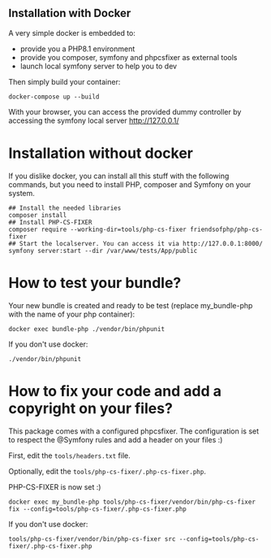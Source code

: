 ## Installation with Docker
A very simple docker is embedded to:
* provide you a PHP8.1 environment
* provide you composer, symfony and phpcsfixer as external tools
* launch local symfony server to help you to dev

Then simply build your container:
````shell
docker-compose up --build
````
With your browser, you can access the provided dummy controller by accessing the symfony local server http://127.0.0.1/

# Installation without docker
If you dislike docker, you can install all this stuff with the following commands, but you need to install PHP, composer
and Symfony on your system.
````shell
## Install the needed libraries
composer install
## Install PHP-CS-FIXER
composer require --working-dir=tools/php-cs-fixer friendsofphp/php-cs-fixer
## Start the localserver. You can access it via http://127.0.0.1:8000/
symfony server:start --dir /var/www/tests/App/public
````

# How to test your bundle?
Your new bundle is created and ready to be test (replace my_bundle-php with the name of your php container):
````shell
docker exec bundle-php ./vendor/bin/phpunit
````
If you don't use docker:
````shell
./vendor/bin/phpunit
````

# How to fix your code and add a copyright on your files?
This package comes with a configured phpcsfixer. The configuration is set to respect the @Symfony rules and add a header
on your files :)

First, edit the `tools/headers.txt` file.

Optionally, edit the `tools/php-cs-fixer/.php-cs-fixer.php`.

PHP-CS-FIXER is now set :)

````shell
docker exec my_bundle-php tools/php-cs-fixer/vendor/bin/php-cs-fixer fix --config=tools/php-cs-fixer/.php-cs-fixer.php
````
If you don't use docker:
````shell
tools/php-cs-fixer/vendor/bin/php-cs-fixer src --config=tools/php-cs-fixer/.php-cs-fixer.php
````
